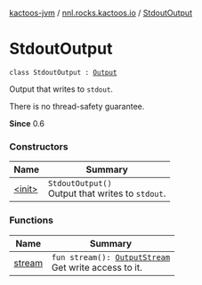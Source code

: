 [kactoos-jvm](../../index.md) / [nnl.rocks.kactoos.io](../index.md) / [StdoutOutput](./index.md)

# StdoutOutput

`class StdoutOutput : `[`Output`](../../nnl.rocks.kactoos/-output/index.md)

Output that writes to `stdout`.

There is no thread-safety guarantee.

**Since**
0.6

### Constructors

| Name | Summary |
|---|---|
| [&lt;init&gt;](-init-.md) | `StdoutOutput()`<br>Output that writes to `stdout`. |

### Functions

| Name | Summary |
|---|---|
| [stream](stream.md) | `fun stream(): `[`OutputStream`](http://docs.oracle.com/javase/8/docs/api/java/io/OutputStream.html)<br>Get write access to it. |
